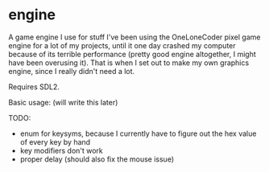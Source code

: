 # engine
A game engine I use for stuff
I've been using the OneLoneCoder pixel game engine for a lot of my projects, until it one day crashed my computer because of its terrible performance (pretty good engine altogether, I might have been overusing it). That is when I set out to make my own graphics engine, since I really didn't need a lot.

Requires SDL2.

Basic usage:
(will write this later)

TODO:
- enum for keysyms, because I currently have to figure out the hex value of every key by hand
- key modifiers don't work
- proper delay (should also fix the mouse issue)

